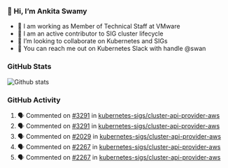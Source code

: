 ### 👋 Hi, I’m Ankita Swamy 

- 💼 I am working as Member of Technical Staff at VMware
- 👀 I am an active contributor to SIG cluster lifecycle 
- 💞️ I’m looking to collaborate on Kubernetes and SIGs
- 💬 You can reach me out on Kubernetes Slack with handle @swan

### GitHub Stats
![Github stats](https://github-readme-stats.vercel.app/api?username=Ankitasw&count_private=true&show_icons=true&theme=tokyonight)

### GitHub Activity 
<!--START_SECTION:activity-->
1. 🗣 Commented on [#3291](https://github.com/kubernetes-sigs/cluster-api-provider-aws/issues/3291) in [kubernetes-sigs/cluster-api-provider-aws](https://github.com/kubernetes-sigs/cluster-api-provider-aws)
2. 🗣 Commented on [#3291](https://github.com/kubernetes-sigs/cluster-api-provider-aws/issues/3291) in [kubernetes-sigs/cluster-api-provider-aws](https://github.com/kubernetes-sigs/cluster-api-provider-aws)
3. 🗣 Commented on [#2029](https://github.com/kubernetes-sigs/cluster-api-provider-aws/issues/2029) in [kubernetes-sigs/cluster-api-provider-aws](https://github.com/kubernetes-sigs/cluster-api-provider-aws)
4. 🗣 Commented on [#2267](https://github.com/kubernetes-sigs/cluster-api-provider-aws/issues/2267) in [kubernetes-sigs/cluster-api-provider-aws](https://github.com/kubernetes-sigs/cluster-api-provider-aws)
5. 🗣 Commented on [#2267](https://github.com/kubernetes-sigs/cluster-api-provider-aws/issues/2267) in [kubernetes-sigs/cluster-api-provider-aws](https://github.com/kubernetes-sigs/cluster-api-provider-aws)
<!--END_SECTION:activity-->
